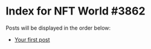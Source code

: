# Index for NFT World #3862
Posts will be displayed in the order below:

- [Your first post](./001-first.md)


